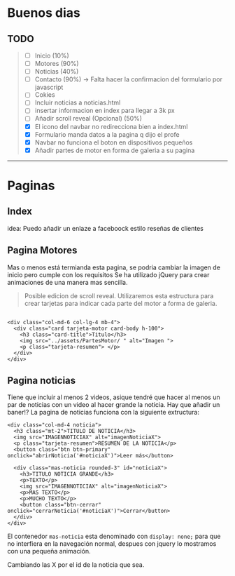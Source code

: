 
# Buenos dias

## TODO

> - [ ] Inicio (10%)
> - [ ] Motores (90%)
> - [ ] Noticias (40%)
> - [ ] Contacto (90%) -> Falta hacer la confirmacion del formulario por javascript
> - [ ] Cokies
> - [ ] Incluir noticias a noticias.html
> - [ ] insertar informacion en index para llegar a 3k px
> - [ ] Añadir scroll reveal (Opcional) (50%)
> - [x] El icono del navbar no redirecciona bien a index.html
> - [x] Formulario manda datos a la pagina q dijo el profe
> - [x] Navbar no funciona el boton en dispositivos pequeños
> - [x] Añadir partes de motor en forma de galeria a su pagina

---

# Paginas

## Index

idea: Puedo añadir un enlaze a faceboock estilo reseñas de clientes

## Pagina Motores

  Mas o menos está termianda esta pagina, se podria cambiar la imagen de inicio pero cumple con los requisitos
  Se ha utilizado jQuery para crear animaciones de una manera mas sencilla.
  > Posible edicion de scroll reveal.
  Utilizaremos esta estructura para crear tarjetas para indicar cada parte del motor a forma de galeria.

~~~ ```html

<div class="col-md-6 col-lg-4 mb-4">
  <div class="card tarjeta-motor card-body h-100">
    <h3 class="card-title">Titulo</h3>
    <img src="../assets/PartesMotor/ " alt="Imagen ">
    <p class="tarjeta-resumen"> </p>
  </div>
</div>

~~~

## Pagina noticias

  Tiene que incluir al menos 2 videos, asique tendré que hacer al menos un par de noticias con un video al hacer grande la noticia.
  Hay que añadir un baner!?
  La pagina de noticias funciona con la siguiente extructura:

~~~ ```html
<div class="col-md-4 noticia">
  <h3 class="mt-2">TITULO DE NOTICIA</h3>
  <img src="IMAGENNOTICIAX" alt="imagenNoticiaX"> 
  <p class="tarjeta-resumen">RESUMEN DE LA NOTICIA</p>
  <button class="btn btn-primary" onclick="abrirNoticia('#noticiaX')">Leer más</button>
   
  <div class="mas-noticia rounded-3" id="noticiaX">
    <h3>TITULO NOTICIA GRANDE</h3>
    <p>TEXTO</p>
    <img src="IMAGENNOTICIAX" alt="imagenNoticiaX">
    <p>MAS TEXTO</p>
    <p>MUCHO TEXTO</p>
    <button class="btn-cerrar" onclick="cerrarNoticia('#noticiaX')">Cerrar</button>
  </div>
</div>

~~~

El contenedor `mas-noticia` esta denominado con `display: none;` para que no interfiera en la navegación normal, despues con jquery lo mostramos con una pequeña animación.

Cambiando las X por el id de la noticia que sea.
